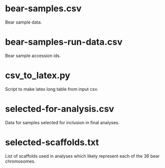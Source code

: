 # bear-samples.csv
Bear sample data.

# bear-samples-run-data.csv
Bear sample accession ids.

# csv_to_latex.py
Script to make latex long table from input csv.

# selected-for-analysis.csv
Data for samples selected for inclusion in final analyses.

# selected-scaffolds.txt
List of scaffolds used in analyses which likely represent each of the 36 bear chromosomes.